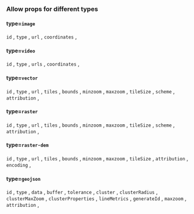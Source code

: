 ### Allow props for different types

#### type=`image`

`id` , `type` , `url` , `coordinates` ,

#### type=`video`

`id` , `type` , `urls` , `coordinates` ,

#### type=`vector`

`id` , `type` , `url` , `tiles` , `bounds` , `minzoom` , `maxzoom` , `tileSize` , `scheme` , `attribution` ,

#### type=`raster`

`id` , `type` , `url` , `tiles` , `bounds` , `minzoom` , `maxzoom` , `tileSize` , `scheme` , `attribution` ,

#### type=`raster-dem`

`id` , `type` , `url` , `tiles` , `bounds` , `minzoom` , `maxzoom` , `tileSize` , `attribution` , `encoding` ,

#### type=`geojson`

`id` , `type` , `data` , `buffer` , `tolerance` , `cluster` , `clusterRadius` , `clusterMaxZoom` , `clusterProperties` , `lineMetrics` , `generateId` , `maxzoom` , `attribution` ,
